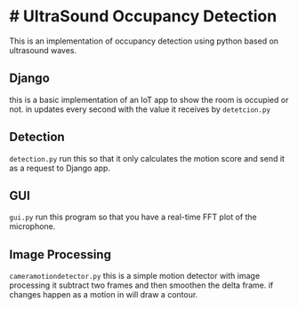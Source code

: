 # # UltraSound Occupancy Detection

This is an implementation of occupancy detection using python based on ultrasound waves.

## Django
this is a basic implementation of an IoT app to show the room is occupied or not. in updates every second with the value it receives by `detetcion.py`

## Detection
`detection.py`
run this so that it only calculates the motion score and send it as a request to Django app.

## GUI
`gui.py`
run this program so that you have a real-time FFT plot of the microphone.


## Image Processing
`cameramotiondetector.py`
this is a simple motion detector with image processing it subtract two frames and then smoothen the delta frame. if changes happen as a motion in will draw a contour.
